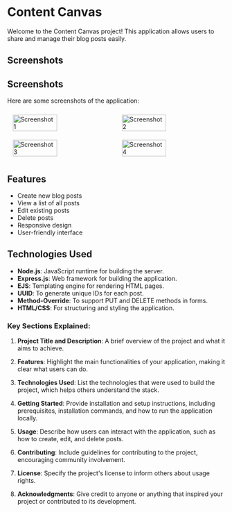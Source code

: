 # Content Canvas

Welcome to the Content Canvas project! This application allows users to share and manage their blog posts easily.

## Screenshots

## Screenshots

Here are some screenshots of the application:

<div style="display: flex; flex-wrap: wrap; justify-content: space-around;">

  <img src="https://github.com/user-attachments/assets/6b827e77-394e-46b2-8114-216517a56761" alt="Screenshot 1" style="width: 45%; height: auto; margin: 10px;"/>
  
  <img src="https://github.com/user-attachments/assets/c09440f2-ed06-4382-a3a9-e7df622a31ea" alt="Screenshot 2" style="width: 45%; height: auto; margin: 10px;"/>
  
  <img src="https://github.com/user-attachments/assets/a50fcf81-0470-4599-935c-8f5dd0ec0c04" alt="Screenshot 3" style="width: 45%; height: auto; margin: 10px;"/>
  
  <img src="https://github.com/user-attachments/assets/d68c04bb-466c-4c47-9443-c93a912b3624" alt="Screenshot 4" style="width: 45%; height: auto; margin: 10px;"/>

</div>

## Features

- Create new blog posts
- View a list of all posts
- Edit existing posts
- Delete posts
- Responsive design
- User-friendly interface

## Technologies Used

- **Node.js**: JavaScript runtime for building the server.
- **Express.js**: Web framework for building the application.
- **EJS**: Templating engine for rendering HTML pages.
- **UUID**: To generate unique IDs for each post.
- **Method-Override**: To support PUT and DELETE methods in forms.
- **HTML/CSS**: For structuring and styling the application.


### Key Sections Explained:

1. **Project Title and Description**: A brief overview of the project and what it aims to achieve.

2. **Features**: Highlight the main functionalities of your application, making it clear what users can do.

3. **Technologies Used**: List the technologies that were used to build the project, which helps others understand the stack.

4. **Getting Started**: Provide installation and setup instructions, including prerequisites, installation commands, and how to run the application locally.

5. **Usage**: Describe how users can interact with the application, such as how to create, edit, and delete posts.

6. **Contributing**: Include guidelines for contributing to the project, encouraging community involvement.

7. **License**: Specify the project's license to inform others about usage rights.

8. **Acknowledgments**: Give credit to anyone or anything that inspired your project or contributed to its development.


